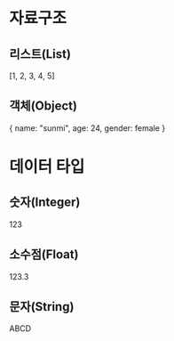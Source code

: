 # 자료구조

## 리스트(List)

[1, 2, 3, 4, 5]

## 객체(Object)

{ name: "sunmi", age: 24, gender: female }

# 데이터 타입

## 숫자(Integer)

123

## 소수점(Float)

123.3

## 문자(String)

ABCD